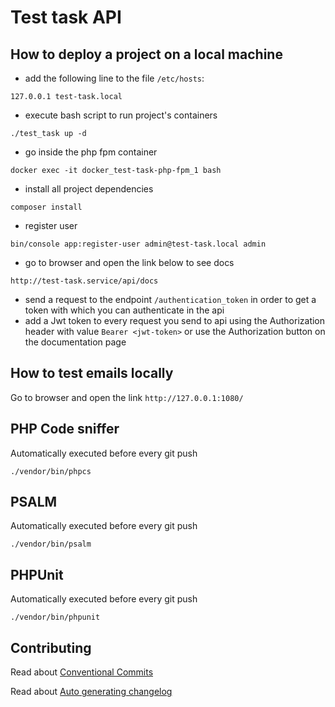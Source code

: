 # Test task API

## How to deploy a project on a local machine

- add the following line to the file `/etc/hosts`:
```
127.0.0.1 test-task.local
```
- execute bash script to run project's containers
```
./test_task up -d
```
- go inside the php fpm container
```
docker exec -it docker_test-task-php-fpm_1 bash
```
- install all project dependencies
```
composer install
```
- register user
```
bin/console app:register-user admin@test-task.local admin
```
- go to browser and open the link below to see docs
```
http://test-task.service/api/docs
```
- send a request to the endpoint `/authentication_token` in order to get a token with which you can authenticate in the api
- add a Jwt token to every request you send to api using the Authorization header with value `Bearer <jwt-token>` or use the Authorization button on the documentation page

## How to test emails locally
Go to browser and open the link `http://127.0.0.1:1080/`

## PHP Code sniffer

Automatically executed before every git push

`./vendor/bin/phpcs`

## PSALM

Automatically executed before every git push
 
`./vendor/bin/psalm`

## PHPUnit

Automatically executed before every git push
 
`./vendor/bin/phpunit`

## Contributing
Read about [Conventional Commits](https://www.conventionalcommits.org/en/v1.0.0/)

Read about [Auto generating changelog](https://github.com/marcocesarato/php-conventional-changelog)
